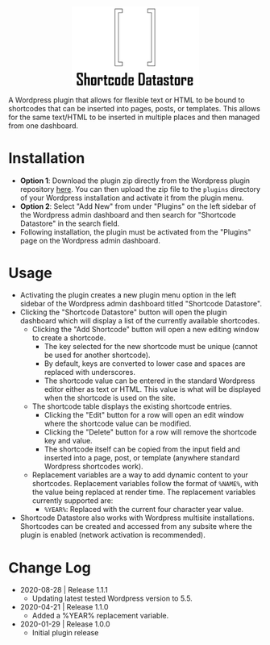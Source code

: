<p align="center">
<img src="shortcode-datastore/assets/ShortcodeDatastoreLogo.png" width="50%;" style="margin: 0 auto;">
</p>

A Wordpress plugin that allows for flexible text or HTML to be bound to shortcodes that can be inserted into pages, posts, or templates. This allows for the same text/HTML to be inserted in multiple places and then managed from one dashboard.

# Installation
- **Option 1**: Download the plugin zip directly from the Wordpress plugin repository [here](https://wordpress.org/plugins/shortcode-datastore/). You can then upload the zip file to the ```plugins``` directory of your Wordpress installation and activate it from the plugin menu.
- **Option 2**: Select "Add New" from under "Plugins" on the left sidebar of the Wordpress admin dashboard and then search for "Shortcode Datastore" in the search field.
- Following installation, the plugin must be activated from the "Plugins" page on the Wordpress admin dashboard.

# Usage
- Activating the plugin creates a new plugin menu option in the left sidebar of the Wordpress admin dashboard titled "Shortcode Datastore".
- Clicking the "Shortcode Datastore" button will open the plugin dashboard which will display a list of the currently available shortcodes.
    - Clicking the "Add Shortcode" button will open a new editing window to create a shortcode. 
        - The key selected for the new shortcode must be unique (cannot be used for another shortcode).
        - By default, keys are converted to lower case and spaces are replaced with underscores.
        - The shortcode value can be entered in the standard Wordpress editor either as text or HTML. This value is what will be displayed when the shortcode is used on the site.
    - The shortcode table displays the existing shortcode entries.
        - Clicking the "Edit" button for a row will open an edit window where the shortcode value can be modified.
        - Clicking the "Delete" button for a row will remove the shortcode key and value.
        - The shortcode itself can be copied from the input field and inserted into a page, post, or template (anywhere standard Wordpress shortcodes work).
    - Replacement variables are a way to add dynamic content to your shortcodes. Replacement variables follow the format of ```%NAME%```, with the value being replaced at render time. The replacement variables currently supported are:
        - ```%YEAR%```: Replaced with the current four character year value.
- Shortcode Datastore also works with Wordpress multisite installations. Shortcodes can be created and accessed from any subsite where the plugin is enabled (network activation is recommended).

# Change Log
- 2020-08-28 | Release 1.1.1
    - Updating latest tested Wordpress version to 5.5.
- 2020-04-21 | Release 1.1.0
    - Added a %YEAR% replacement variable.
- 2020-01-29 | Release 1.0.0
    - Initial plugin release
